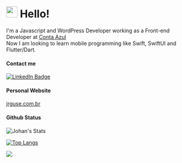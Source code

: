 <h1><img src="https://emojis.slackmojis.com/emojis/images/1588262851/8816/meow_bread_appear.gif?1588262851" width="30"/> Hello! </h1>
<p>I'm a Javascript and WordPress Developer working as a Front-end Developer at <a href="https://contaazul.com/">Conta Azul</a><br>
Now I am looking to learn mobile programming like Swift, SwiftUI and Flutter/Dart.</p>

<h4>Contact me</h4>
<p><a href="https://www.linkedin.com/in/johanguse/"><img src="https://img.shields.io/badge/-@johanguse-0077B5?style=flat-square&amp;labelColor=0077B5&amp;logo=LinkedIn&amp;link=https://www.linkedin.com/in/johanguse/" alt="LinkedIn Badge"></a></p>

<h4>Personal Website</h4>
<a href="https://jrguse.com.br/">jrguse.com.br</a>


<h4>Github Status</h4>
<img src="https://github-readme-stats.vercel.app/api?username=johanguse&show_icons=true&include_all_commits=true&theme=gotham" alt="Johan's Stats" />

[![Top Langs](https://github-readme-stats.vercel.app/api/top-langs/?username=johanguse&langs_count=10&layout=compact&theme=gotham)](https://github.com/Olanetsoft)

![](http://estruyf-github.azurewebsites.net/api/VisitorHit?user=johanguse&repo=johanguse&countColorcountColor)


